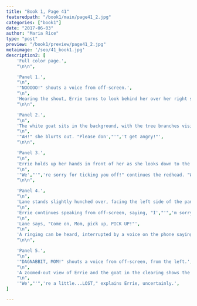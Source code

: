 ```yaml
---
title: "Book 1, Page 41"
featuredpath: "/book1/main/page41_2.jpg"
categories: ["book1"]
date: "2017-06-03"
author: "Maria Rice"
type: "post"
preview: "/book1/preview/page41_2.jpg"
metaimage: '/seo/41_book1.jpg'
description2: [
    'Full color page.',
    "\n\n",

    'Panel 1.',
    "\n",
    '"NOOOOO!" shouts a voice from off-screen.',
    "\n", 
    'Hearing the shout, Errie turns to look behind her over her right shoulder. "Lane--?" she says. She stands in the middle of the panel, visible above her elbows.',
    "\n\n",

    'Panel 2.',
    "\n",
    'The white goat sits in the background, with the tree branches visible behind him. He coldly asks, "What. NOW." The top of Errie',"'",'s head of damp red hair in the foreground spins back to the left as she faces the speaker.',
    "\n",
    '"AH!" she blurts out. "Please don',"'",'t get angry!"',
    "\n\n",

    'Panel 3.',
    "\n",
    'Errie holds up her hands in front of her as she looks down to the right side of the panel, her face in shadow.',
    "\n",
    '"We',"'",'re sorry for ticking you off!" continues the redhead. "We',"'",'re not having such a great day either!"',
    "\n\n",

    'Panel 4.',
    "\n",
    'Lane stands slightly hunched over, facing the left side of the panel as she holds her limegreen phone to her right ear. She grits her teeth and furrows her brow as she holds her left hand nervously to her chin.',
    "\n",
    'Errie continues speaking from off-screen, saying, "I',"'",'m sorry your FAMILY is giving you a hard time!"',
    "\n",
    'Lane says, "Come on, Mom, pick up, PICK UP!"',
    "\n",
    'A ringing can be heard, interrupted by a voice on the phone saying, "PLEASE LEAVE A MESSAGE AFTER--"',
    "\n\n",

    'Panel 5.',
    "\n",
    '"DAGNABBIT, MOM!" shouts a voice from off-screen, from the left.',
    "\n",
    'A zoomed-out view of Errie and the goat in the clearing shows the redhead standing on the left, looking behind her in the direction of the shouting. She holds her hands up in front of her in surprise. The white goat sits on the right, also puzzled by the shout, with the tree branches and the huge mass of vines still protruding from his back and enveloped in the same limegreen glow.',
    "\n",
    '"We',"'",'re a little...LOST," explains Errie, uncertainly.',
]

---
```


